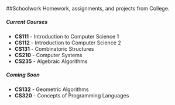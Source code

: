 ##Schoolwork
Homework, assignments, and projects from College.

##### Current Courses
* __CS111__ - Introduction to Computer Science 1
* __CS112__ - Introduction to Computer Science 2
* __CS131__ - Combinatoric Structures
* __CS210__ - Computer Systems
* __CS235__ - Algebraic Algorithms

##### Coming Soon
* __CS132__ - Geometric Algorithms
* __CS320__ - Concepts of Programming Languages
